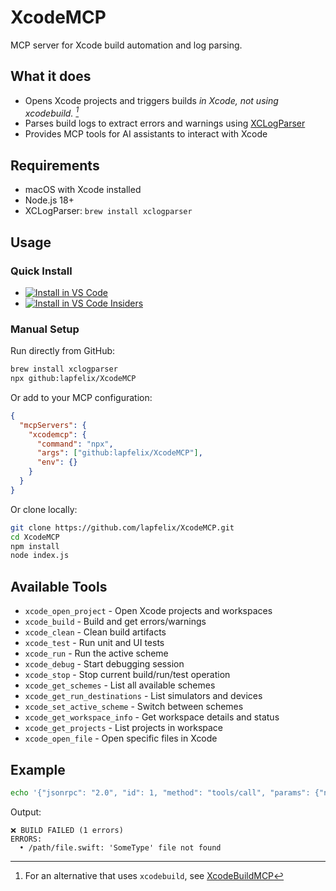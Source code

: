 # XcodeMCP

MCP server for Xcode build automation and log parsing.

## What it does

- Opens Xcode projects and triggers builds _in Xcode, not using xcodebuild. [^1]_
- Parses build logs to extract errors and warnings using [XCLogParser](https://github.com/MobileNativeFoundation/XCLogParser)
- Provides MCP tools for AI assistants to interact with Xcode

[^1]: For an alternative that uses `xcodebuild`, see [XcodeBuildMCP](https://github.com/cameroncooke/XcodeBuildMCP)

## Requirements

- macOS with Xcode installed
- Node.js 18+
- XCLogParser: `brew install xclogparser`

## Usage

### Quick Install

- [<img src="https://img.shields.io/badge/VS_Code-VS_Code?style=flat-square&label=Install%20Server&color=0098FF" alt="Install in VS Code">](https://insiders.vscode.dev/redirect/mcp/install?name=xcodemcp&config=%7B%22command%22%3A%22npx%22%2C%22args%22%3A%5B%22github%3Alapfelix%2FXcodeMCP%22%5D%7D)
- [<img alt="Install in VS Code Insiders" src="https://img.shields.io/badge/VS_Code_Insiders-VS_Code_Insiders?style=flat-square&label=Install%20Server&color=24bfa5">](https://insiders.vscode.dev/redirect/mcp/install?name=xcodemcp&config=%7B%22command%22%3A%22npx%22%2C%22args%22%3A%5B%22github%3Alapfelix%2FXcodeMCP%22%5D%7D&quality=insiders)

### Manual Setup

Run directly from GitHub:
```bash
brew install xclogparser
npx github:lapfelix/XcodeMCP
```

Or add to your MCP configuration:
```json
{
  "mcpServers": {
    "xcodemcp": {
      "command": "npx",
      "args": ["github:lapfelix/XcodeMCP"],
      "env": {}
    }
  }
}
```

Or clone locally:
```bash
git clone https://github.com/lapfelix/XcodeMCP.git
cd XcodeMCP
npm install
node index.js
```

## Available Tools

- `xcode_open_project` - Open Xcode projects and workspaces
- `xcode_build` - Build and get errors/warnings  
- `xcode_clean` - Clean build artifacts
- `xcode_test` - Run unit and UI tests
- `xcode_run` - Run the active scheme
- `xcode_debug` - Start debugging session
- `xcode_stop` - Stop current build/run/test operation
- `xcode_get_schemes` - List all available schemes
- `xcode_get_run_destinations` - List simulators and devices
- `xcode_set_active_scheme` - Switch between schemes
- `xcode_get_workspace_info` - Get workspace details and status
- `xcode_get_projects` - List projects in workspace
- `xcode_open_file` - Open specific files in Xcode

## Example

```bash
echo '{"jsonrpc": "2.0", "id": 1, "method": "tools/call", "params": {"name": "xcode_build", "arguments": {}}}' | node index.js
```

Output:
```
❌ BUILD FAILED (1 errors)
ERRORS:
  • /path/file.swift: 'SomeType' file not found
```